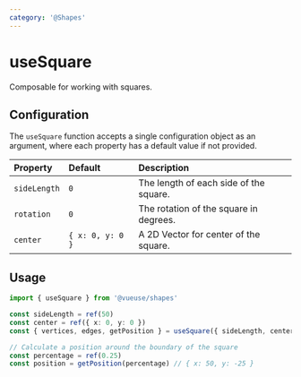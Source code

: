 ```yaml
---
category: '@Shapes'
---
```


# useSquare

Composable for working with squares.

## Configuration

The `useSquare` function accepts a single configuration object as an argument, where each property has a default value if not provided.

| Property     | Default          | Description                            |
|:-------------|:-----------------|:---------------------------------------|
| `sideLength` | `0`              | The length of each side of the square. |
| `rotation`   | `0`              | The rotation of the square in degrees. |
| `center`     | `{ x: 0, y: 0 }` | A 2D Vector for center of the square.  |

## Usage

```ts
import { useSquare } from '@vueuse/shapes'

const sideLength = ref(50)
const center = ref({ x: 0, y: 0 })
const { vertices, edges, getPosition } = useSquare({ sideLength, center })

// Calculate a position around the boundary of the square
const percentage = ref(0.25)
const position = getPosition(percentage) // { x: 50, y: -25 }
```
